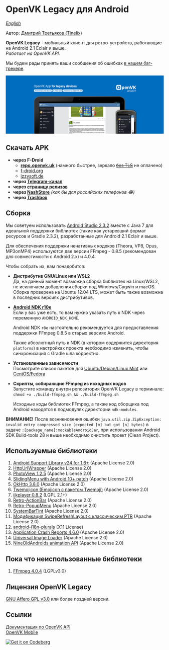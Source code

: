 # OpenVK Legacy для Android

_[English](README.md)_

Автор: [Дмитрий Третьяков (Tinelix)](https://github.com/tretdm)

**OpenVK Legacy** - мобильный клиент для ретро-устройств, работающие на Android 2.1 Eclair и выше.\
_Работает на OpenVK API._

Мы будем рады принять ваши сообщения об ошибках [в нашем баг-трекере](https://github.com/openvk/mobile-android-legacy/projects/1).

![featureGraphic](fastlane/metadata/android/en-US/images/featureGraphic.png)

## Скачать APK
* **через F-Droid**
  * **[repo.openvk.uk](https://repo.openvk.uk/repo/)** (намного быстрее, зеркало ~~[без TLS](http://repo.openvk.co/repo/)~~ не оплачено)
  * [f-droid.org](https://f-droid.org/packages/uk.openvk.android.legacy/)
  * [izzysoft.de](https://apt.izzysoft.de/fdroid/index/apk/uk.openvk.android.legacy)
* **через [Telegram-канал](https://t.me/+nPLHBZqAsFlhYmIy)**
* **через [страницу релизов](https://github.com/openvk/mobile-android-legacy/releases/latest)**
* **через [NashStore](https://store.nashstore.ru/store/637cc36cfb3ed38835524503)** _(как бы для российских телефонов 😂)_
* **через [Trashbox](https://trashbox.ru/topics/164477/openvk-legacy)**

## Сборка
Мы советуем использовать [Android Studio 2.3.2](https://developer.android.com/studio/archive) вместе с Java 7 для идеальной поддержки библиотек (такие как устаревший формат ресурсов и Gradle 2.3.2), разработанные для Android 2.1 Eclair и выше.

Для обеспечения поддержки ненативных кодеков (Theora, VP8, Opus, MP3onMP4) используются две версии FFmpeg - 0.8.5 (рекомендован для совместимости с Android 2.x) и 4.0.4.

Чтобы собрать их, вам понадобится:
+ **Дистрибутив GNU/Linux или WSL2** \
  Да, на данный момент возможна сборка библиотек на Linux/WSL2, не исключаем добавления сборки под Windows/Cygwin и macOS. Сборка проверена на Ubuntu 12.04 LTS, может быть также возможна в последних версиях дистрибутивов.
+ **[Android NDK r10e](https://github.com/android/ndk/wiki/Unsupported-Downloads#r10e)** \
  Если у вас уже есть, то вам нужно указать путь к NDK через переменную `ANDROID_NDK_HOME`.

  Android NDK `r8e` настоятельно рекомендуется для предоставления поддержки FFmpeg 0.8.5 в старых версиях Android.

  Также абсолютный путь к NDK (в котором содержится директория `platforms`) в настройках проекта необходимо изменить, чтобы синхронизация с Gradle шла корректно.
+ **Установленные зависимости** \
  Посмотрите список пакетов для [Ubuntu/Debian/Linux Mint](https://trac.ffmpeg.org/wiki/CompilationGuide/Ubuntu) или [CentOS/Fedora](https://trac.ffmpeg.org/wiki/CompilationGuide/Centos)
+ **Скрипты, собирающие FFmpeg из исходных кодов** \
  Запустите команду внутри репозитория OpenVK Legacy в терминале:
  `chmod +x ./build-ffmpeg.sh && ./build-ffmpeg.sh`

  Исходные коды библиотек FFmpeg, а также код сборщика под Android находятся в подмодулях директории `ndk-modules`.


**ВНИМАНИЕ!** После возникновения ошибки `java.util.zip.ZipException: invalid entry compressed size (expected [m] but got [n] bytes)` в задаче `:[package_name]:mockableAndroidJar`, при использовании Android SDK Build-tools 28 и выше необходимо очистить проект (Clean Project).

## Используемые библиотеки
1. [Android Support Library v24 for 1.6+](https://developer.android.com/topic/libraries/support-library) (Apache License 2.0)
2. [HttpUrlWrapper](https://github.com/tinelix/httpurlwrapper) (Apache License 2.0)
3. [PhotoView 1.2.5](https://github.com/Baseflow/PhotoView/tree/v1.2.5) (Apache License 2.0)
4. [SlidingMenu with Android 10+ patch](https://github.com/tinelix/SlidingMenu) (Apache License 2.0)
5. [OkHttp 3.8.0](https://square.github.io/okhttp/) (Apache License 2.0)
6. [Twemojicon (Emojicon с пакетом Twemoji)](https://github.com/rockerhieu/emojicon/tree/1.2) (Apache License 2.0)
7. [ijkplayer 0.8.2](https://github.com/bilibili/ijkplayer/tree/k0.6.2) (LGPL 2.1+)
8. [Retro-ActionBar](https://github.com/tinelix/retro-actionbar) (Apache License 2.0)
9. [Retro-PopupMenu](https://github.com/tinelix/retro-popupmenu) (Apache License 2.0)
10. [SystemBarTint](https://github.com/jgilfelt/SystemBarTint) (Apache License 2.0)
11. [Модификация SwipeRefreshLayout с классическим PTR](https://github.com/xyxyLiu/SwipeRefreshLayout) (Apache License 2.0)
12. [android-i18n-plurals](https://github.com/populov/android-i18n-plurals) (X11 License)
13. [Application Crash Reports 4.6.0](https://github.com/ACRA/acra/tree/acra-4.6.0) (Apache License 2.0)
14. [Universal Image Loader](https://github.com/nostra13/Android-Universal-Image-Loader/tree/v1.9.5) (Apache License 2.0)
15. [NineOldAndroids animation API](https://github.com/JakeWharton/NineOldAndroids) (Apache License 2.0)

## Пока что неиспользованные библиотеки
1. [FFmpeg 4.0.4](https://github.com/FFmpeg/FFmpeg/tree/n4.0.4) (LGPLv3.0)

## Лицензия OpenVK Legacy
[GNU Affero GPL v3.0](COPYING) или более поздней версии.

## Ссылки
[Документация по OpenVK API](https://docs.openvk.su/openvk_engine/api/description/)\
[OpenVK Mobile](https://openvk.uk/app)

<a href="https://codeberg.org/OpenVK/mobile-android-legacy">
    <img alt="Get it on Codeberg" src="https://codeberg.org/Codeberg/GetItOnCodeberg/media/branch/main/get-it-on-blue-on-white.png" height="60">
</a>
